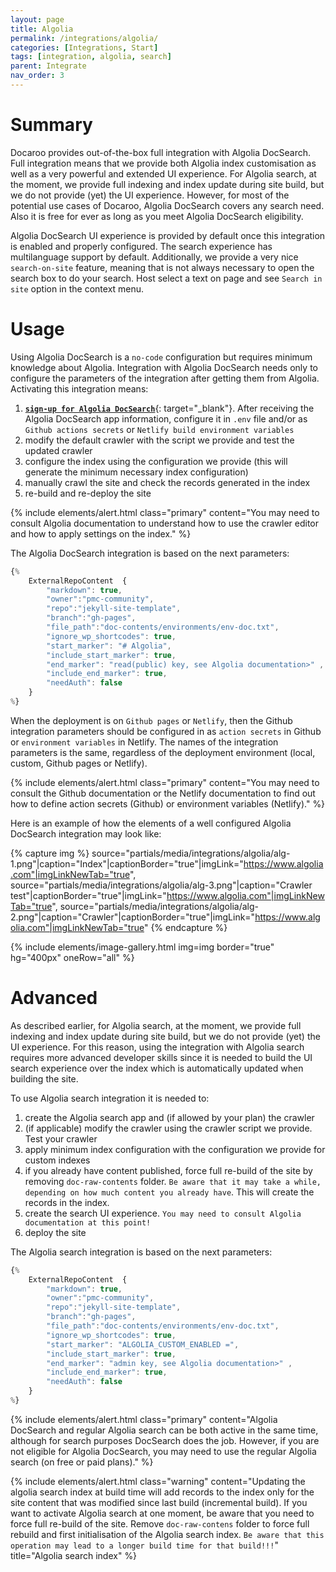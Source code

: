 ```yaml
---
layout: page
title: Algolia
permalink: /integrations/algolia/
categories: [Integrations, Start]
tags: [integration, algolia, search]
parent: Integrate
nav_order: 3
---
```


# Summary
Docaroo provides out-of-the-box full integration with Algolia DocSearch. Full integration means that we provide both Algolia index customisation as well as a very powerful and extended UI experience. For Algolia search, at the moment, we provide full indexing and index update during site build, but we do not provide (yet) the UI experience. However, for most of the potential use cases of Docaroo, Algolia DocSearch covers any search need. Also it is free for ever as long as you meet Algolia DocSearch eligibility.

Algolia DocSearch UI experience is provided by default once this integration is enabled and properly configured. The search experience has multilanguage support by default. Additionally, we provide a very nice `search-on-site` feature, meaning that is not always necessary to open the search box to do your search. Host select a text on page and see `Search in site` option in the context menu. 

# Usage
Using Algolia DocSearch is a `no-code` configuration but requires minimum knowledge about Algolia. Integration with Algolia DocSearch needs only to configure the parameters of the integration after getting them from Algolia. Activating this integration means:
1. [**`sign-up for Algolia DocSearch`**](https://docsearch.algolia.com/){: target="_blank"}. After receiving the Algolia DocSearch app information, configure it in `.env` file and/or as `Github actions secrets` or `Netlify build environment variables`
2. modify the default crawler with the script we provide and test the updated crawler
3. configure the index using the configuration we provide (this will generate the minimum necessary index configuration)
4. manually crawl the site and check the records generated in the index
5. re-build and re-deploy the site

{% include elements/alert.html 
  class="primary" 
  content="You may need to consult Algolia documentation to understand how to use the crawler editor and how to apply settings on the index."
%}

The Algolia DocSearch integration is based on the next parameters:

```javascript
{% 
    ExternalRepoContent  { 
        "markdown": true,
        "owner":"pmc-community", 
        "repo":"jekyll-site-template", 
        "branch":"gh-pages", 
        "file_path":"doc-contents/environments/env-doc.txt", 
        "ignore_wp_shortcodes": true, 
        "start_marker": "# Algolia",
        "include_start_marker": true,
        "end_marker": "read(public) key, see Algolia documentation>" ,
        "include_end_marker": true,
        "needAuth": false
    }
%}
```

When the deployment is on `Github pages` or `Netlify`, then the Github integration parameters should be configured in as `action secrets` in Github or `environment variables` in Netlify. The names of the integration parameters is the same, regardless of the deployment environment (local, custom, Github pages or Netlify).

{% include elements/alert.html 
  class="primary" 
  content="You may need to consult the Github documentation or the Netlify documentation to find out how to define action secrets (Github) or environment variables (Netlify)."
%}

Here is an example of how the elements of a well configured Algolia DocSearch integration may look like:

{% capture img %}
    source="partials/media/integrations/algolia/alg-1.png"|caption="Index"|captionBorder="true"|imgLink="https://www.algolia.com"|imgLinkNewTab="true",
    source="partials/media/integrations/algolia/alg-3.png"|caption="Crawler test"|captionBorder="true"|imgLink="https://www.algolia.com"|imgLinkNewTab="true",
    source="partials/media/integrations/algolia/alg-2.png"|caption="Crawler"|captionBorder="true"|imgLink="https://www.algolia.com"|imgLinkNewTab="true"
{% endcapture %}

{% include elements/image-gallery.html 
  img=img 
  border="true" 
  hg="400px"
  oneRow="all" 
%}

# Advanced
As described earlier, for Algolia search, at the moment, we provide full indexing and index update during site build, but we do not provide (yet) the UI experience. For this reason, using the integration with Algolia search requires more advanced developer skills since it is needed to build the UI search experience over the index which is automatically updated when building the site.

To use Algolia search integration it is needed to:
1. create the Algolia search app and (if allowed by your plan) the crawler
2. (if applicable) modify the crawler using the crawler script we provide. Test your crawler
3. apply minimum index configuration with the configuration we provide for custom indexes
4. if you already have content published, force full re-build of the site by removing `doc-raw-contents` folder. `Be aware that it may take a while, depending on how much content you already have`. This will create the records in the index.
5. create the search UI experience. `You may need to consult Algolia documentation at this point!`
6. deploy the site

The Algolia search integration is based on the next parameters:

```javascript
{% 
    ExternalRepoContent  { 
        "markdown": true,
        "owner":"pmc-community", 
        "repo":"jekyll-site-template", 
        "branch":"gh-pages", 
        "file_path":"doc-contents/environments/env-doc.txt", 
        "ignore_wp_shortcodes": true, 
        "start_marker": "ALGOLIA_CUSTOM_ENABLED =",
        "include_start_marker": true,
        "end_marker": "admin key, see Algolia documentation>" ,
        "include_end_marker": true,
        "needAuth": false
    }
%}
```
{% include elements/alert.html 
  class="primary" 
  content="Algolia DocSearch and regular Algolia search can be both active in the same time, although for search purposes DocSearch does the job. However, if you are not eligible for Algolia DocSearch, you may need to use the regular Algolia search (on free or paid plans)."
%}

{% include elements/alert.html 
  class="warning" 
  content="Updating the algolia search index at build time will add records to the index only for the site content that was modified since last build (incremental build). If you want to activate Algolia search at one moment, be aware that you need to force full re-build of the site. Remove `doc-raw-contens` folder to force full rebuild and first initialisation of the Algolia search index. `Be aware that this operation may lead to a longer build time for that build!!!`"
  title="Algolia search index"
%}